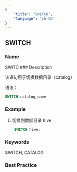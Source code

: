 ```yaml
---
{
    "title": "SWITCH",
    "language": "zh-CN"
}
---
```


<!--
Licensed to the Apache Software Foundation (ASF) under one
or more contributor license agreements.  See the NOTICE file
distributed with this work for additional information
regarding copyright ownership.  The ASF licenses this file
to you under the Apache License, Version 2.0 (the
"License"); you may not use this file except in compliance
with the License.  You may obtain a copy of the License at

  http://www.apache.org/licenses/LICENSE-2.0

Unless required by applicable law or agreed to in writing,
software distributed under the License is distributed on an
"AS IS" BASIS, WITHOUT WARRANTIES OR CONDITIONS OF ANY
KIND, either express or implied.  See the License for the
specific language governing permissions and limitations
under the License.
-->

## SWITCH

### Name
<version since="1.2">
SWITC
</version>
### Description

该语句用于切换数据目录（catalog）

语法：

```sql
SWITCH catalog_name
```

### Example

1. 切换到数据目录 hive

   ```sql
  	SWITCH hive;
  	```

### Keywords

SWITCH, CATALOG

### Best Practice

